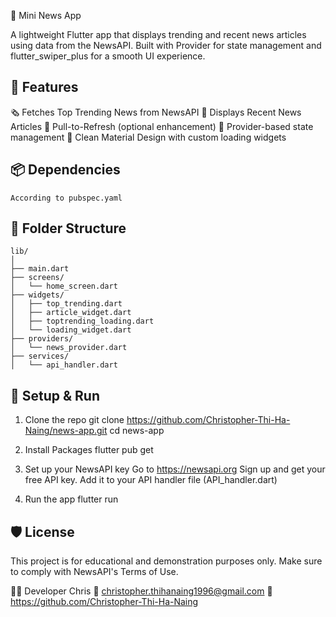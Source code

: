 📰 Mini News App

A lightweight Flutter app that displays trending and recent news articles using data from the NewsAPI. Built with Provider for state management and flutter_swiper_plus for a smooth UI experience.


## 🚀 Features 
🗞️ Fetches Top Trending News from NewsAPI
🧾 Displays Recent News Articles
🔄 Pull-to-Refresh (optional enhancement)
🧩 Provider-based state management
🎨 Clean Material Design with custom loading widgets

## 📦 Dependencies
    According to pubspec.yaml

## 🧱 Folder Structure
    lib/
    │
    ├── main.dart
    ├── screens/
    │   └── home_screen.dart
    ├── widgets/
    │   ├── top_trending.dart
    │   ├── article_widget.dart
    │   ├── toptrending_loading.dart
    │   └── loading_widget.dart
    ├── providers/
    │   └── news_provider.dart
    ├── services/
    │   └── api_handler.dart


## 🔧 Setup & Run
1. Clone the repo
 git clone https://github.com/Christopher-Thi-Ha-Naing/news-app.git
 cd news-app

2. Install Packages
 flutter pub get

3. Set up your NewsAPI key
 Go to https://newsapi.org
 Sign up and get your free API key.
 Add it to your API handler file (API_handler.dart)

4. Run the app
 flutter run

## 🛡️ License
This project is for educational and demonstration purposes only. Make sure to comply with NewsAPI's Terms of Use.

👨‍💻 Developer
    Chris
📧 christopher.thihanaing1996@gmail.com
🔗 https://github.com/Christopher-Thi-Ha-Naing
